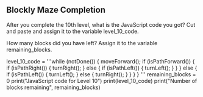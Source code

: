 ## Blockly Maze Completion
After you complete the 10th level, what is the JavaScript code you got? 
Cut and paste and assign it to the variable level_10_code.

How many blocks did you have left? 
Assign it to the variable remaining_blocks.



level_10_code = '''while (notDone()) {
  moveForward();
  if (isPathForward()) {
    if (isPathRight()) {
      turnRight();
    } else {
      if (isPathLeft()) {
        turnLeft();
      }
    }
  } else {
    if (isPathLeft()) {
      turnLeft();
    } else {
      turnRight();
    }
  }
}
}
 '''
remaining_blocks =  0
print("JavaScript code for Level 10")
print(level_10_code)
print("Number of blocks remaining", remaining_blocks)
